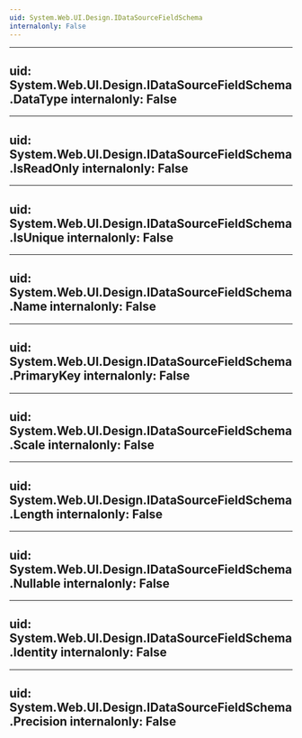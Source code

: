 ```yaml
---
uid: System.Web.UI.Design.IDataSourceFieldSchema
internalonly: False
---
```


---
uid: System.Web.UI.Design.IDataSourceFieldSchema.DataType
internalonly: False
---

---
uid: System.Web.UI.Design.IDataSourceFieldSchema.IsReadOnly
internalonly: False
---

---
uid: System.Web.UI.Design.IDataSourceFieldSchema.IsUnique
internalonly: False
---

---
uid: System.Web.UI.Design.IDataSourceFieldSchema.Name
internalonly: False
---

---
uid: System.Web.UI.Design.IDataSourceFieldSchema.PrimaryKey
internalonly: False
---

---
uid: System.Web.UI.Design.IDataSourceFieldSchema.Scale
internalonly: False
---

---
uid: System.Web.UI.Design.IDataSourceFieldSchema.Length
internalonly: False
---

---
uid: System.Web.UI.Design.IDataSourceFieldSchema.Nullable
internalonly: False
---

---
uid: System.Web.UI.Design.IDataSourceFieldSchema.Identity
internalonly: False
---

---
uid: System.Web.UI.Design.IDataSourceFieldSchema.Precision
internalonly: False
---
